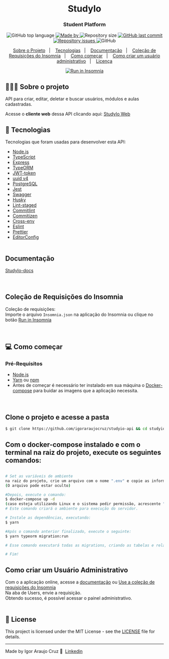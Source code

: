 <h1 align="center">StudyIo</h1>

<h3 align="center">Student Platform</h3>


<p align="center">
  <img alt="GitHub top language" src="https://img.shields.io/github/languages/top/igoraraujocruz/studyio-api">

  <a href="https://www.linkedin.com/in/igor-araujo-cruz-84a89111b/" target="_blank" rel="noopener noreferrer">
    <img alt="Made by" src="https://img.shields.io/badge/made%20by-Igor%20Araujo%20Cruz-blue">
  </a>

  <img alt="Repository size" src="https://img.shields.io/github/repo-size/igoraraujocruz/studyio-api">

  <a href="https://github.com/igoraraujocruz/studyio-api/commits/master">
    <img alt="GitHub last commit" src="https://img.shields.io/github/last-commit/igoraraujocruz/studyio-api">
  </a>

  <a href="https://github.com/igoraraujocruz/studyio-api/issues">
    <img alt="Repository issues" src="https://img.shields.io/github/issues/igoraraujocruz/studyio-api">
  </a>

  <img alt="GitHub" src="https://img.shields.io/github/license/igoraraujocruz/studyio-api">
</p>

<p align="center">
  <a href="#%EF%B8%8F-sobre-o-projeto">Sobre o Projeto</a>&nbsp;&nbsp;&nbsp;|&nbsp;&nbsp;&nbsp;
  <a href="#-tecnologias">Tecnologias</a>&nbsp;&nbsp;&nbsp;|&nbsp;&nbsp;&nbsp;
  <a href="#documentação">Documentação</a>&nbsp;&nbsp;&nbsp;|&nbsp;&nbsp;&nbsp;
  <a href="#coleção-de-requisições-do-insomnia">Coleção de Requisições do Insomnia</a>&nbsp;&nbsp;&nbsp;|&nbsp;&nbsp;&nbsp;
  <a href="#-como-começar">Como começar</a>&nbsp;&nbsp;&nbsp;|&nbsp;&nbsp;&nbsp;
  <a href="#como-criar-um-usuário-administrativo">Como criar um usuário administrativo</a>&nbsp;&nbsp;&nbsp;|&nbsp;&nbsp;&nbsp;
  <a href="#-license">Licença</a>
</p>

<p id="insomniaButton" align="center">
  <a href="https://insomnia.rest/run/?label=studyio-api&uri=https%3A%2F%2Fraw.githubusercontent.com%2Figoraraujocruz%2Fstudyio-api%2Fmaster%2Finsomnia.json" target="_blank"><img src="https://insomnia.rest/images/run.svg" alt="Run in Insomnia"></a>
</p>

## 💇🏻‍♂️ Sobre o projeto

API para criar, editar, deletar e buscar usuários, módulos e aulas cadastradas.


Acesse o **cliente web** dessa API clicando aqui: [StudyIo Web](https://github.com/igoraraujocruz/studyio-web)<br />


## 🚀 Tecnologias

Tecnologias que foram usadas para desenvolver esta API:

- [Node.js](https://nodejs.org/en/)
- [TypeScript](https://www.typescriptlang.org/)
- [Express](https://expressjs.com/pt-br/)
- [TypeORM](https://typeorm.io/#/)
- [JWT-token](https://jwt.io/)
- [uuid v4](https://github.com/thenativeweb/uuidv4/)
- [PostgreSQL](https://www.postgresql.org/)
- [Jest](https://jestjs.io/)
- [Swagger](https://swagger.io/)
- [Husky](https://github.com/typicode/husky)
- [Lint-staged](https://github.com/okonet/lint-staged)
- [Commitlint](https://github.com/conventional-changelog/commitlint)
- [Commitizen](https://github.com/commitizen/cz-cli)
- [Cross-env](https://github.com/kentcdodds/cross-env)
- [Eslint](https://eslint.org/)
- [Prettier](https://prettier.io/)
- [EditorConfig](https://editorconfig.org/)<br /><br />

<a id="doc"></a>
## Documentação
[StudyIo-docs](http://localhost:3333/api-docs/) <br /><br /><br />

<a id ="insomnia"></a>
## Coleção de Requisições do Insomnia
Coleção de requisições:<br/>
Importe o arquivo `Insomnia.json` na aplicação do Insomnia ou clique no botão [Run in Insomnia](#insomniaButton) <br/><br /><br />

## 💻 Como começar


### Pré-Requisitos

- [Node.js](https://nodejs.org/en/)
- [Yarn](https://classic.yarnpkg.com/) ou [npm](https://www.npmjs.com/)
- Antes de começar é necessário ter instalado em sua máquina o [Docker-compose](https://docs.docker.com/compose/install/) para buidar as imagens que a aplicação necessita.
</br><br /><br />
## Clone o projeto e acesse a pasta

```bash
$ git clone https://github.com/igoraraujocruz/studyio-api && cd studyio-api
```

## Com o docker-compose instalado e com o terminal na raiz do projeto, execute os seguintes comandos:

```bash

# Set as variáveis de ambiente
na raiz do projeto, crie um arquivo com o nome ".env" e copie as informações do arquivo ".env.exemple"
(O arquivo pode estar oculto)

#Depois, execute o comando:
$ docker-compose up -d
(caso esteja utilizando Linux e o sistema pedir permissão, acrescente "sudo" antes do comando)
# Este comando criará o ambiente para execução do servidor.

# Instale as dependências, executando:
$ yarn

#Após o comando anterior finalizado, execute o seguinte:
$ yarn typeorm migration:run

# Esse comando executará todas as migrations, criando as tabelas e relacionamentos necessários.

# Fim!
```

## Como criar um Usuário Administrativo


Com o a aplicação online, acesse a [documentação](http://localhost:3333/api-docs/) ou [Use a coleção de requisições do Insomnia](#insomniaButton)<br />
Na aba de Users, envie a requisição.<br />
Obtendo sucesso, é possível acessar o painel administrativo.
<br /><br />



## 📝 License

This project is licensed under the MIT License - see the [LICENSE](LICENSE) file for details.

---

Made by Igor Araujo Cruz 👋 &nbsp;[Linkedin](https://www.linkedin.com/in/igor-araujo-cruz-84a89111b/)

